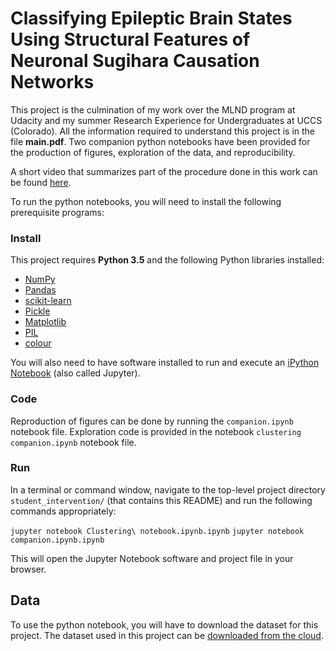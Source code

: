 # Classifying Epileptic Brain States Using Structural Features of Neuronal Sugihara Causation Networks

This project is the culmination of my work over the MLND program at Udacity and my summer Research Experience for Undergraduates at UCCS (Colorado). All the information required to understand this project is in the file **main.pdf**. Two companion python notebooks have been provided for the production of figures, exploration of the data, and reproducibility.

A short video that summarizes part of the procedure done in this work can be found [here](https://vimeo.com/183266314).

To run the python notebooks, you will need to install the following prerequisite programs:

### Install

This project requires **Python 3.5** and the following Python libraries installed:

- [NumPy](http://www.numpy.org/)
- [Pandas](http://pandas.pydata.org)
- [scikit-learn](http://scikit-learn.org/stable/)
- [Pickle](https://docs.python.org/3/library/pickle.html)
- [Matplotlib](https://matplotlib.org)
- [PIL](http://www.pythonware.com/products/pil/)
- [colour](https://pypi.python.org/pypi/colour)

You will also need to have software installed to run and execute an [iPython Notebook](http://ipython.org/notebook.html) (also called Jupyter).

### Code
Reproduction of figures can be done by running the `companion.ipynb` notebook file.
Exploration code is provided in the notebook `clustering companion.ipynb` notebook file. 

### Run

In a terminal or command window, navigate to the top-level project directory `student_intervention/` (that contains this README) and run the following commands appropriately:

```jupyter notebook Clustering\ notebook.ipynb.ipynb```
```jupyter notebook companion.ipynb.ipynb```

This will open the Jupyter Notebook software and project file in your browser.

## Data
To use the python notebook, you will have to download the dataset for this project. The dataset used in this project can be [downloaded from the cloud](https://drive.google.com/file/d/0BzyCB-i-aKDWU2pBYkVoOV81S3M/view).
